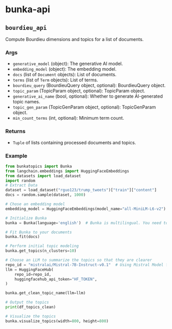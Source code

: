 # bunka-api

## `bourdieu_api`

Compute Bourdieu dimensions and topics for a list of documents.

### Args

- `generative_model` (object): The generative AI model.
- `embedding_model` (object): The embedding model.
- `docs` (list of `Document` objects): List of documents.
- `terms` (list of `Term` objects): List of terms.
- `bourdieu_query` (BourdieuQuery object, optional): BourdieuQuery object.
- `topic_param` (TopicParam object, optional): TopicParam object.
- `generative_ai_name` (bool, optional): Whether to generate AI-generated topic names.
- `topic_gen_param` (TopicGenParam object, optional): TopicGenParam object.
- `min_count_terms` (int, optional): Minimum term count.

### Returns

- `Tuple` of lists containing processed documents and topics.

### Example

```python
from bunkatopics import Bunka
from langchain.embeddings import HuggingFaceEmbeddings
from datasets import load_dataset
import random
# Extract Data
dataset = load_dataset("rguo123/trump_tweets")["train"]["content"]
docs = random.sample(dataset, 1000)

# Chose an embedding model
embedding_model = HuggingFaceEmbeddings(model_name="all-MiniLM-L6-v2")

# Initialize Bunka
bunka = Bunka(language='english')  # Bunka is multilingual. You need to choose a multilingual embedding model as well

# Fit Bunka to your documents
bunka.fit(docs)

# Perform initial topic modeling
bunka.get_topics(n_clusters=10)

# Choose an LLM to summarize the topics so that they are clearer
repo_id = "mistralai/Mistral-7B-Instruct-v0.1"  # Using Mistral Model from Huggingface hub
llm = HuggingFaceHub(
    repo_id=repo_id,
    huggingfacehub_api_token="HF_TOKEN",
)

bunka.get_clean_topic_name(llm=llm)

# Output the topics
print(df_topics_clean)

# Visualize the topics
bunka.visualize_topics(width=800, height=800)
